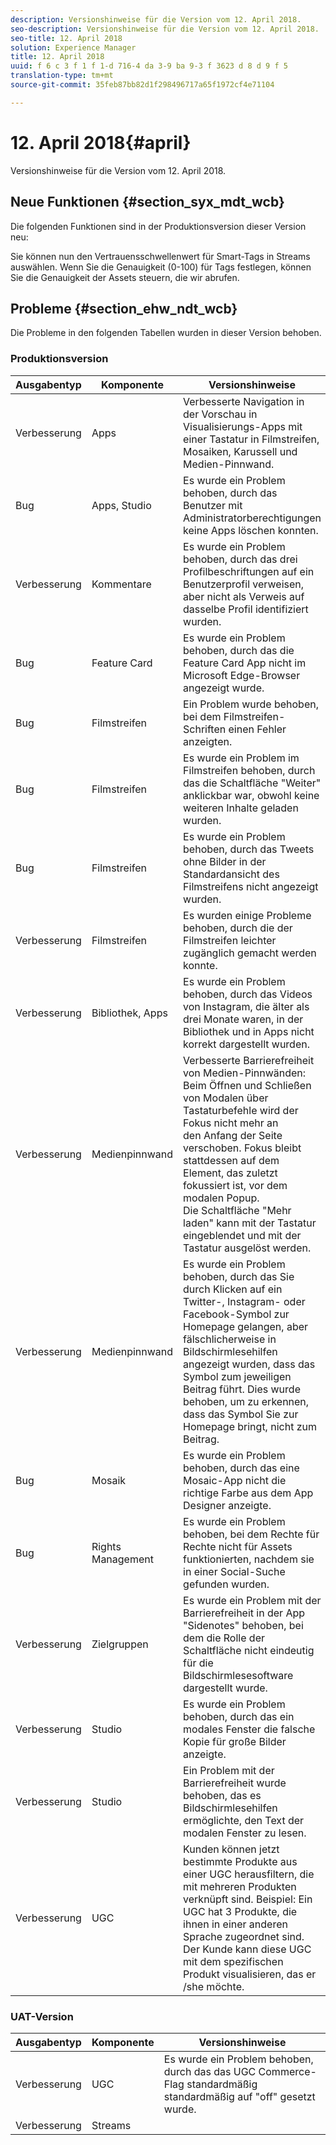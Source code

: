 ```yaml
---
description: Versionshinweise für die Version vom 12. April 2018.
seo-description: Versionshinweise für die Version vom 12. April 2018.
seo-title: 12. April 2018
solution: Experience Manager
title: 12. April 2018
uuid: f 6 c 3 f 1 f 1-d 716-4 da 3-9 ba 9-3 f 3623 d 8 d 9 f 5
translation-type: tm+mt
source-git-commit: 35feb87bb82d1f298496717a65f1972cf4e71104

---
```



# 12. April 2018{#april}

Versionshinweise für die Version vom 12. April 2018.

## Neue Funktionen {#section_syx_mdt_wcb}

Die folgenden Funktionen sind in der Produktionsversion dieser Version neu:

Sie können nun den Vertrauensschwellenwert für Smart-Tags in Streams auswählen. Wenn Sie die Genauigkeit (0-100) für Tags festlegen, können Sie die Genauigkeit der Assets steuern, die wir abrufen.

## Probleme {#section_ehw_ndt_wcb}

Die Probleme in den folgenden Tabellen wurden in dieser Version behoben.

### Produktionsversion

| Ausgabentyp | Komponente | Versionshinweise |
|--- |--- |--- |
| Verbesserung | Apps | Verbesserte Navigation in der Vorschau in Visualisierungs-Apps mit einer Tastatur in Filmstreifen, Mosaiken, Karussell und Medien-Pinnwand. |
| Bug | Apps, Studio | Es wurde ein Problem behoben, durch das Benutzer mit Administratorberechtigungen keine Apps löschen konnten. |
| Verbesserung | Kommentare | Es wurde ein Problem behoben, durch das drei Profilbeschriftungen auf ein Benutzerprofil verweisen, aber nicht als Verweis auf dasselbe Profil identifiziert wurden. |
| Bug | Feature Card | Es wurde ein Problem behoben, durch das die Feature Card App nicht im Microsoft Edge-Browser angezeigt wurde. |
| Bug | Filmstreifen | Ein Problem wurde behoben, bei dem Filmstreifen-Schriften einen Fehler anzeigten. |
| Bug | Filmstreifen | Es wurde ein Problem im Filmstreifen behoben, durch das die Schaltfläche &quot;Weiter&quot; anklickbar war, obwohl keine weiteren Inhalte geladen wurden. |
| Bug | Filmstreifen | Es wurde ein Problem behoben, durch das Tweets ohne Bilder in der Standardansicht des Filmstreifens nicht angezeigt wurden. |
| Verbesserung | Filmstreifen | Es wurden einige Probleme behoben, durch die der Filmstreifen leichter zugänglich gemacht werden konnte. |
| Verbesserung | Bibliothek, Apps | Es wurde ein Problem behoben, durch das Videos von Instagram, die älter als drei Monate waren, in der Bibliothek und in Apps nicht korrekt dargestellt wurden. |
| Verbesserung | Medienpinnwand | Verbesserte Barrierefreiheit von Medien-Pinnwänden: <br>Beim Öffnen und Schließen von Modalen über Tastaturbefehle wird der Fokus nicht mehr an<br>den Anfang der Seite verschoben. Fokus bleibt stattdessen auf dem Element, das zuletzt fokussiert ist, vor dem modalen Popup. <br>Die Schaltfläche &quot;Mehr laden&quot; kann mit der Tastatur eingeblendet und mit der Tastatur ausgelöst werden. |
| Verbesserung | Medienpinnwand | Es wurde ein Problem behoben, durch das Sie durch Klicken auf ein Twitter-, Instagram- oder Facebook-Symbol zur Homepage gelangen, aber fälschlicherweise in Bildschirmlesehilfen angezeigt wurden, dass das Symbol zum jeweiligen Beitrag führt. Dies wurde behoben, um zu erkennen, dass das Symbol Sie zur Homepage bringt, nicht zum Beitrag. |
| Bug | Mosaik | Es wurde ein Problem behoben, durch das eine Mosaic-App nicht die richtige Farbe aus dem App Designer anzeigte. |
| Bug | Rights Management | Es wurde ein Problem behoben, bei dem Rechte für Rechte nicht für Assets funktionierten, nachdem sie in einer Social-Suche gefunden wurden. |
| Verbesserung | Zielgruppen | Es wurde ein Problem mit der Barrierefreiheit in der App &quot;Sidenotes&quot; behoben, bei dem die Rolle der Schaltfläche nicht eindeutig für die Bildschirmlesesoftware dargestellt wurde. |
| Verbesserung | Studio | Es wurde ein Problem behoben, durch das ein modales Fenster die falsche Kopie für große Bilder anzeigte. |
| Verbesserung | Studio | Ein Problem mit der Barrierefreiheit wurde behoben, das es Bildschirmlesehilfen ermöglichte, den Text der modalen Fenster zu lesen. |
| Verbesserung | UGC | Kunden können jetzt bestimmte Produkte aus einer UGC herausfiltern, die mit mehreren Produkten verknüpft sind. Beispiel: Ein UGC hat 3 Produkte, die ihnen in einer anderen Sprache zugeordnet sind. Der Kunde kann diese UGC mit dem spezifischen Produkt visualisieren, das er /she möchte. |




### UAT-Version

| **Ausgabentyp** | **Komponente** | **Versionshinweise** |
|---|---|---|
| Verbesserung | UGC | Es wurde ein Problem behoben, durch das das UGC Commerce-Flag standardmäßig standardmäßig auf &quot;off&quot; gesetzt wurde. |
| Verbesserung | Streams |  |

